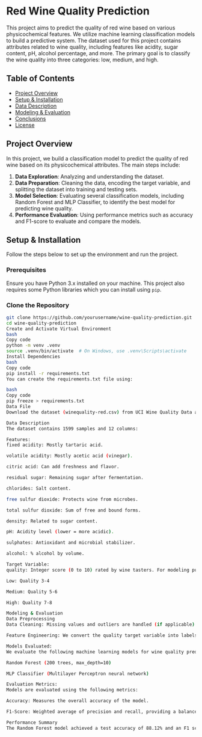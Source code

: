 # Red Wine Quality Prediction

This project aims to predict the quality of red wine based on various physicochemical features. We utilize machine learning classification models to build a predictive system. The dataset used for this project contains attributes related to wine quality, including features like acidity, sugar content, pH, alcohol percentage, and more. The primary goal is to classify the wine quality into three categories: low, medium, and high.

## Table of Contents

- [Project Overview](#project-overview)
- [Setup & Installation](#setup--installation)
- [Data Description](#data-description)
- [Modeling & Evaluation](#modeling--evaluation)
- [Conclusions](#conclusions)
- [License](#license)

## Project Overview

In this project, we build a classification model to predict the quality of red wine based on its physicochemical attributes. The main steps include:

1. **Data Exploration**: Analyzing and understanding the dataset.
2. **Data Preparation**: Cleaning the data, encoding the target variable, and splitting the dataset into training and testing sets.
3. **Model Selection**: Evaluating several classification models, including Random Forest and MLP Classifier, to identify the best model for predicting wine quality.
4. **Performance Evaluation**: Using performance metrics such as accuracy and F1-score to evaluate and compare the models.

## Setup & Installation

Follow the steps below to set up the environment and run the project.

### Prerequisites

Ensure you have Python 3.x installed on your machine. This project also requires some Python libraries which you can install using `pip`.

### Clone the Repository

```bash
git clone https://github.com/yourusername/wine-quality-prediction.git
cd wine-quality-prediction
Create and Activate Virtual Environment
bash
Copy code
python -m venv .venv
source .venv/bin/activate  # On Windows, use .venv\Scripts\activate
Install Dependencies
bash
Copy code
pip install -r requirements.txt
You can create the requirements.txt file using:

bash
Copy code
pip freeze > requirements.txt
Data File
Download the dataset (winequality-red.csv) from UCI Wine Quality Data and save it in the root directory of the project.

Data Description
The dataset contains 1599 samples and 12 columns:

Features:
fixed acidity: Mostly tartaric acid.

volatile acidity: Mostly acetic acid (vinegar).

citric acid: Can add freshness and flavor.

residual sugar: Remaining sugar after fermentation.

chlorides: Salt content.

free sulfur dioxide: Protects wine from microbes.

total sulfur dioxide: Sum of free and bound forms.

density: Related to sugar content.

pH: Acidity level (lower = more acidic).

sulphates: Antioxidant and microbial stabilizer.

alcohol: % alcohol by volume.

Target Variable:
quality: Integer score (0 to 10) rated by wine tasters. For modeling purposes, we categorize this into three labels:

Low: Quality 3-4

Medium: Quality 5-6

High: Quality 7-8

Modeling & Evaluation
Data Preprocessing
Data Cleaning: Missing values and outliers are handled (if applicable).

Feature Engineering: We convert the quality target variable into labels (low, medium, high) and numeric labels (0, 1, 2) for classification.

Models Evaluated:
We evaluate the following machine learning models for wine quality prediction:

Random Forest (200 trees, max_depth=10)

MLP Classifier (Multilayer Perceptron neural network)

Evaluation Metrics:
Models are evaluated using the following metrics:

Accuracy: Measures the overall accuracy of the model.

F1-Score: Weighted average of precision and recall, providing a balance between the two.

Performance Summary
The Random Forest model achieved a test accuracy of 88.12% and an F1 score of 85.96%. On the other hand, the MLP Classifier showed a test accuracy of 84.38% and an F1 score of 80.73%.


